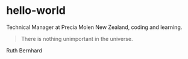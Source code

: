 # hello-world
Technical Manager at Precia Molen New Zealand, coding and learning.

> There is nothing unimportant in the universe.

Ruth Bernhard